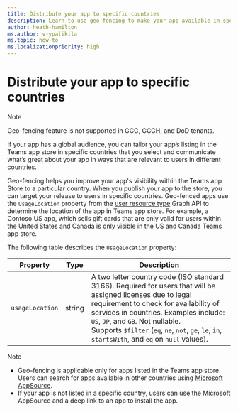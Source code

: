 ```yaml
---
title: Distribute your app to specific countries
description: Learn to use geo-fencing to make your app available in specific countries in the Teams app store using. 
author: heath-hamilton
ms.author: v-ypalikila
ms.topic: how-to
ms.localizationpriority: high
---
```


# Distribute your app to specific countries

> [!NOTE]
> Geo-fencing feature is not supported in GCC, GCCH, and DoD tenants.

If your app has a global audience, you can tailor your app’s listing in the Teams app store in specific countries that you select and communicate what’s great about your app in ways that are relevant to users in different countries.

Geo-fencing helps you improve your app's visibility within the Teams app Store to a particular country. When you publish your app to the store, you can target your release to users in specific countries. Geo-fenced apps use the `UsageLocation` property from the [user resource type](/graph/api/resources/user?view=graph-rest-#properties&preserve-view=true) Graph API to determine the location of the app in Teams app store. For example, a Contoso US app, which sells gift cards that are only valid for users within the United States and Canada is only visible in the US and Canada Teams app store.

The following table describes the `UsageLocation` property:

|Property  |Type  |Description  |
|------------------------------------|---------------------|------------------------------------------------------------|
|`usageLocation`    |string         | A two letter country code (ISO standard 3166). Required for users that will be assigned licenses due to legal requirement to check for availability of services in countries. Examples include: `US`, `JP`, and `GB`. Not nullable.<br> Supports `$filter` (`eq`, `ne`, `not`, `ge`, `le`, `in`, `startsWith`, and `eq` on `null` values).      |

> [!NOTE]
>
> * Geo-fencing is applicable only for apps listed in the Teams app store. Users can search for apps available in other countries using [Microsoft AppSource](https://appsource.microsoft.com/en-US/?exp=ubp8).
> * If your app is not listed in a specific country, users can use the Microsoft AppSource and a deep link to an app to install the app.

